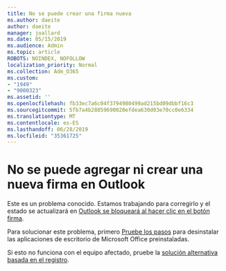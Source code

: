 ```yaml
---
title: No se puede crear una firma nueva
ms.author: daeite
author: daeite
manager: joallard
ms.date: 05/15/2019
ms.audience: Admin
ms.topic: article
ROBOTS: NOINDEX, NOFOLLOW
localization_priority: Normal
ms.collection: Adm_O365
ms.custom:
- "1949"
- "9000323"
ms.assetid: ''
ms.openlocfilehash: fb33ec7a6c04f3794980499ad215bd09dbbf16c3
ms.sourcegitcommit: 5fb7a4b28859690020efdea630d03e70cc0e6334
ms.translationtype: MT
ms.contentlocale: es-ES
ms.lasthandoff: 06/28/2019
ms.locfileid: "35361725"
---
```

# <a name="cannot-add-or-create-a-new-signature-in-outlook"></a>No se puede agregar ni crear una nueva firma en Outlook

Este es un problema conocido. Estamos trabajando para corregirlo y el estado se actualizará en [Outlook se bloqueará al hacer clic en el botón firma](https://support.office.com/article/c70b36c2-66ca-401c-ab45-f29a46495d02).

Para solucionar este problema, primero [Pruebe los pasos](https://support.office.com/article/c70b36c2-66ca-401c-ab45-f29a46495d02) para desinstalar las aplicaciones de escritorio de Microsoft Office preinstaladas. 

Si esto no funciona con el equipo afectado, pruebe la [solución alternativa basada en el registro](https://support.office.com/article/c70b36c2-66ca-401c-ab45-f29a46495d02).